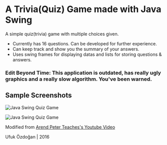 # A Trivia(Quiz) Game made with Java Swing
A simple quiz(trivia) game with multiple choices given.
* Currently has 16 questions. Can be developed for further experience.
* Can keep track and show you the summary of your answers.
* Uses swing frames for displaying datas and lists for storing questions & answers.

### Edit Beyond Time: This application is outdated, has really ugly graphics and a really slow algorithm. You've been warned.

## Sample Screenshots

![Java Swing Quiz Game](https://i.hizliresim.com/1G9Od1.png "Java Swing Quiz Game")

![Java Swing Quiz Game](https://i.hizliresim.com/LOJ53J.png "Java Swing Quiz Game")

Modified from [Arend Peter Teaches's Youtube Video](https://www.youtube.com/watch?v=uUPRFWhTx3A)

Ufuk Özdoğan | 2016
